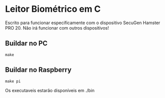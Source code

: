 # Leitor Biométrico em C

Escrito para funcionar especificamente com o dispositivo SecuGen Hamster PRO 20. Não irá funcionar com outros dispositivos!

## Buildar no PC
```
make
```

## Buildar no Raspberry
```
make pi
```

Os executaveis estarão disponíveis em ./bin